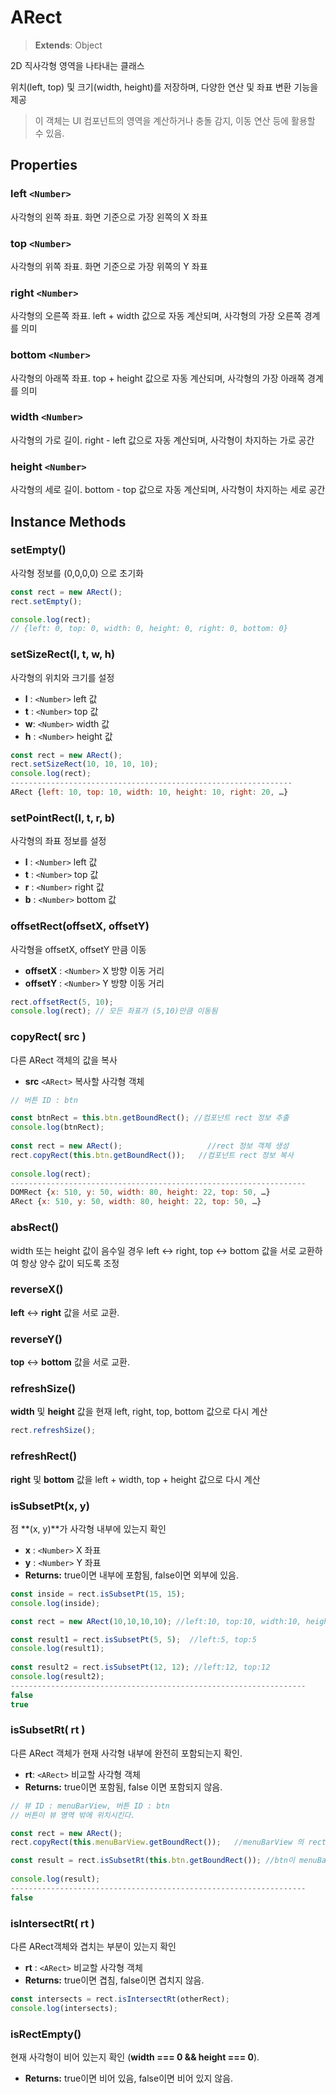 # ARect

> **Extends**: Object

2D 직사각형 영역을 나타내는 클래스

위치(left, top) 및 크기(width, height)를 저장하며, 다양한 연산 및 좌표 변환 기능을 제공

> 이 객체는 UI 컴포넌트의 영역을 계산하거나 충돌 감지, 이동 연산 등에 활용할 수 있음.

## Properties

### left `<Number>`

사각형의 왼쪽 좌표. 화면 기준으로 가장 왼쪽의 X 좌표

### top `<Number>`

사각형의 위쪽 좌표. 화면 기준으로 가장 위쪽의 Y 좌표

### right `<Number>`

사각형의 오른쪽 좌표. left + width 값으로 자동 계산되며, 사각형의 가장 오른쪽 경계를 의미

### bottom `<Number>`

사각형의 아래쪽 좌표. top + height 값으로 자동 계산되며, 사각형의 가장 아래쪽 경계를 의미

### width `<Number>`

사각형의 가로 길이. right - left 값으로 자동 계산되며, 사각형이 차지하는 가로 공간

### height `<Number>`

사각형의 세로 길이. bottom - top 값으로 자동 계산되며, 사각형이 차지하는 세로 공간

## Instance Methods

### setEmpty()

사각형 정보를 (0,0,0,0) 으로 초기화

```js
const rect = new ARect();
rect.setEmpty();

console.log(rect); 
// {left: 0, top: 0, width: 0, height: 0, right: 0, bottom: 0}
```

### setSizeRect(l, t, w, h)

사각형의 위치와 크기를 설정

* **l** : `<Number>` left 값
* **t** : `<Number>` top 값
* **w**: `<Number>` width 값
* **h** : `<Number>` height 값

```js
const rect = new ARect();
rect.setSizeRect(10, 10, 10, 10);
console.log(rect);
---------------------------------------------------------------
ARect {left: 10, top: 10, width: 10, height: 10, right: 20, …}
```

### setPointRect(l, t, r, b)

사각형의 좌표 정보를 설정

* **l** : `<Number>` left 값
* **t** : `<Number>` top 값
* **r** : `<Number>` right 값
* **b** : `<Number>` bottom 값

### offsetRect(offsetX, offsetY)

사각형을 offsetX, offsetY 만큼 이동

* **offsetX** : `<Number>` X 방향 이동 거리
* **offsetY** : `<Number>` Y 방향 이동 거리

```js
rect.offsetRect(5, 10);
console.log(rect); // 모든 좌표가 (5,10)만큼 이동됨
```

### copyRect( src )

다른 ARect 객체의 값을 복사

* **src** `<ARect>` 복사할 사각형 객체

```js
// 버튼 ID : btn

const btnRect = this.btn.getBoundRect(); //컴포넌트 rect 정보 추출
console.log(btnRect);
	
const rect = new ARect();                   //rect 정보 객체 생성
rect.copyRect(this.btn.getBoundRect());   //컴포넌트 rect 정보 복사
	
console.log(rect);
------------------------------------------------------------------
DOMRect {x: 510, y: 50, width: 80, height: 22, top: 50, …}
ARect {x: 510, y: 50, width: 80, height: 22, top: 50, …}
```

### absRect()

width 또는 height 값이 음수일 경우 left ↔ right, top ↔ bottom 값을 서로 교환하여 항상 양수 값이 되도록 조정

### reverseX()

**left** ↔ **right** 값을 서로 교환.

### reverseY()

**top** ↔ **bottom** 값을 서로 교환.

### refreshSize()

**width** 및 **height** 값을 현재 left, right, top, bottom 값으로 다시 계산

```js
rect.refreshSize();
```

### refreshRect()

**right** 및 **bottom** 값을 left + width, top + height 값으로 다시 계산

### isSubsetPt(x, y)

점 \*\*(x, y)\*\*가 사각형 내부에 있는지 확인

* **x** : `<Number>` X 좌표
* **y** : `<Number>` Y 좌표
* **Returns:** true이면 내부에 포함됨, false이면 외부에 있음.

```js
const inside = rect.isSubsetPt(15, 15);
console.log(inside);
```

```js
const rect = new ARect(10,10,10,10); //left:10, top:10, width:10, height:10

const result1 = rect.isSubsetPt(5, 5);  //left:5, top:5
console.log(result1);
	
const result2 = rect.isSubsetPt(12, 12); //left:12, top:12
console.log(result2);
------------------------------------------------------------------
false
true
```

### isSubsetRt( rt )

다른 ARect 객체가 현재 사각형 내부에 완전히 포함되는지 확인.

* **rt**: `<ARect>` 비교할 사각형 객체
* **Returns:** true이면 포함됨, false 이면 포함되지 않음.

```js
// 뷰 ID : menuBarView, 버튼 ID : btn
// 버튼이 뷰 영역 밖에 위치시킨다.

const rect = new ARect();
rect.copyRect(this.menuBarView.getBoundRect());   //menuBarView 의 rect 정보를 복사한다.

const result = rect.isSubsetRt(this.btn.getBoundRect()); //btn이 menuBarView 영역내 있는지 확인한다.
	
console.log(result);
------------------------------------------------------------------
false
```

### isIntersectRt( rt )

다른 ARect객체와 겹치는 부분이 있는지 확인

* **rt** : `<ARect>` 비교할 사각형 객체
* **Returns:** true이면 겹침, false이면 겹치지 않음.

```js
const intersects = rect.isIntersectRt(otherRect);
console.log(intersects);
```

### isRectEmpty()

현재 사각형이 비어 있는지 확인 (**width === 0 && height === 0**).

* **Returns:** true이면 비어 있음, false이면 비어 있지 않음.
